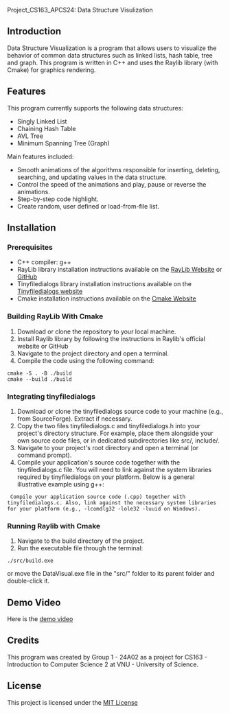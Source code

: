  Project_CS163_APCS24: Data Structure Visulization

## Introduction

Data Structure Visualization is a program that allows users to visualize the behavior of common data structures such as linked lists, hash table, tree and graph. This program is written in C++ and uses the Raylib library (with Cmake) for graphics rendering.

## Features
This program currently supports the following data structures:
- Singly Linked List
- Chaining Hash Table
- AVL Tree
- Minimum Spanning Tree (Graph)


Main features included:
- Smooth animations of the algorithms responsible for inserting, deleting, searching, and updating values in the data structure.
- Control the speed of the animations and play, pause or reverse the animations.
- Step-by-step code highlight.
- Create random, user defined or load-from-file list.

## Installation

### Prerequisites

- C++ compiler: g++
- RayLib library installation instructions available on the [RayLib Website](https://www.raylib.com/) or [GitHub](https://github.com/raysan5/raylib)
- Tinyfiledialogs library installation instructions available on the [Tinyfiledialogs website](https://sourceforge.net/projects/tinyfiledialogs)
- Cmake installation instructions available on the [Cmake Website](https://cmake.org/download/)

### Building RayLib With Cmake

1. Download or clone the repository to your local machine.
2. Install Raylib library by following the instructions in Raylib's official website or GitHub
3. Navigate to the project directory and open a terminal.
4. Compile the code using the following command:
```console
cmake -S . -B ./build
cmake --build ./build
```

### Integrating tinyfiledialogs

1. Download or clone the tinyfiledialogs source code to your machine (e.g., from SourceForge). Extract if necessary.
2. Copy the two files tinyfiledialogs.c and tinyfiledialogs.h into your project's directory structure. For example, place them alongside your own source code files, or in dedicated subdirectories like src/, include/.
3. Navigate to your project's root directory and open a terminal (or command prompt).
4. Compile your application's source code together with the tinyfiledialogs.c file. You will need to link against the system libraries required by tinyfiledialogs on your platform. Below is a general illustrative example using g++:
```console
 Compile your application source code (.cpp) together with tinyfiledialogs.c. Also, link against the necessary system libraries for your platform (e.g., -lcomdlg32 -lole32 -luuid on Windows).
```
### Running Raylib with Cmake

1. Navigate to the build directory of the project.
2. Run the executable file through the terminal:
```console
./src/build.exe
```
or move the DataVisual.exe file in the "src/" folder to its parent folder and double-click it.

## Demo Video

Here is the [demo video](https://www.youtube.com/watch?v=mM8a3jXESSE)

## Credits

This program was created by Group 1 - 24A02 as a project for CS163 - Introduction to Computer Science 2 at VNU - University of Science.

## License

This project is licensed under the [MIT License](https://opensource.org/license/MIT)
